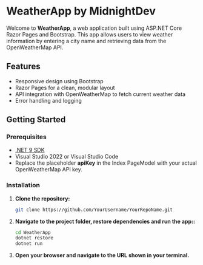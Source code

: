 # WeatherApp by MidnightDev

Welcome to **WeatherApp**, a web application built using ASP.NET Core Razor Pages and Bootstrap. This app allows users to view weather information by entering a city name and retrieving data from the OpenWeatherMap API.

## Features

- Responsive design using Bootstrap
- Razor Pages for a clean, modular layout
- API integration with OpenWeatherMap to fetch current weather data
- Error handling and logging

## Getting Started

### Prerequisites

- [.NET 9 SDK](https://dotnet.microsoft.com/download)
- Visual Studio 2022 or Visual Studio Code
- Replace the placeholder **apiKey** in the Index PageModel with your actual OpenWeatherMap API key.

### Installation

1. **Clone the repository:**

   ```bash
   git clone https://github.com/YourUsername/YourRepoName.git
2. **Navigate to the project folder, restore dependencies and run the app::**
   
   ```bash
   cd WeatherApp
   dotnet restore
   dotnet run
3. **Open your browser and navigate to the URL shown in your terminal.**
